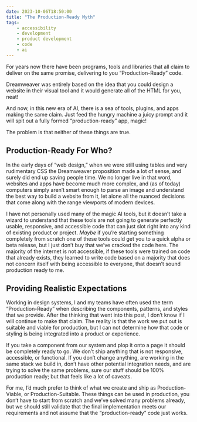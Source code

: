 ```yaml
---
date: 2023-10-06T18:50:00
title: "The Production-Ready Myth"
tags: 
    - accessibility
    - development
    - product development
    - code
    - ai
---
```


For years now there have been programs, tools and libraries that all claim to deliver on the same promise, delivering to you “Production-Ready” code.

Dreamweaver was entirely based on the idea that you could design a website in their visual tool and it would generate all of the HTML for you, neat!

And now, in this new era of AI, there is a sea of tools, plugins, and apps making the same claim. Just feed the hungry machine a juicy prompt and it will spit out a fully formed “production-ready” app, magic!

The problem is that neither of these things are true.

## Production-Ready For Who?

In the early days of “web design,” when we were still using tables and very rudimentary CSS the Dreamweaver proposition made a lot of sense, and surely did end up saving people time. We no longer live in that word, websites and apps have become much more complex, and (as of today) computers simply aren’t smart enough to parse an image and understand the best way to build a website from it, let alone all the nuanced decisions that come along with the range viewports of modern devices.

I have not personally used many of the magic AI tools, but it doesn’t take a wizard to understand that these tools are not going to generate perfectly usable, responsive, and accessible code that can just slot right into any kind of existing product or project. *Maybe* if you’re starting something completely from scratch one of these tools could get you to a quick alpha or beta release, but I just don’t buy that we’ve cracked the code here. The majority of the internet is not accessible, if these tools were trained on code that already exists, they learned to write code based on a majority that does not concern itself with being accessible to everyone, that doesn’t sound production ready to me.

## Providing Realistic Expectations

Working in design systems, I and my teams have often used the term “Production-Ready” when describing the components, patterns, and styles that we provide. After the thinking that went into this post, I don’t know if I will continue to make that claim. The reality is that the work we put out is suitable and viable for production, but I can not determine how that code or styling is being integrated into a product or experience.

If you take a component from our system and plop it onto a page it should be completely ready to go. We don’t ship anything that is not responsive, accessible, or functional.  If you don’t change anything, are working in the same stack we build in, don’t have other potential integration needs, and are trying to solve the same problems, sure our stuff should be 100% production ready; but that feels like a lot of caveats.

For me, I’d much prefer to think of what we create and ship as Production-Viable, or Production-Suitable. These things can be used in production, you don’t have to start from scratch and we’ve solved many problems already, but we should still validate that the final implementation meets our requirements and not assume that the “production-ready” code just works.